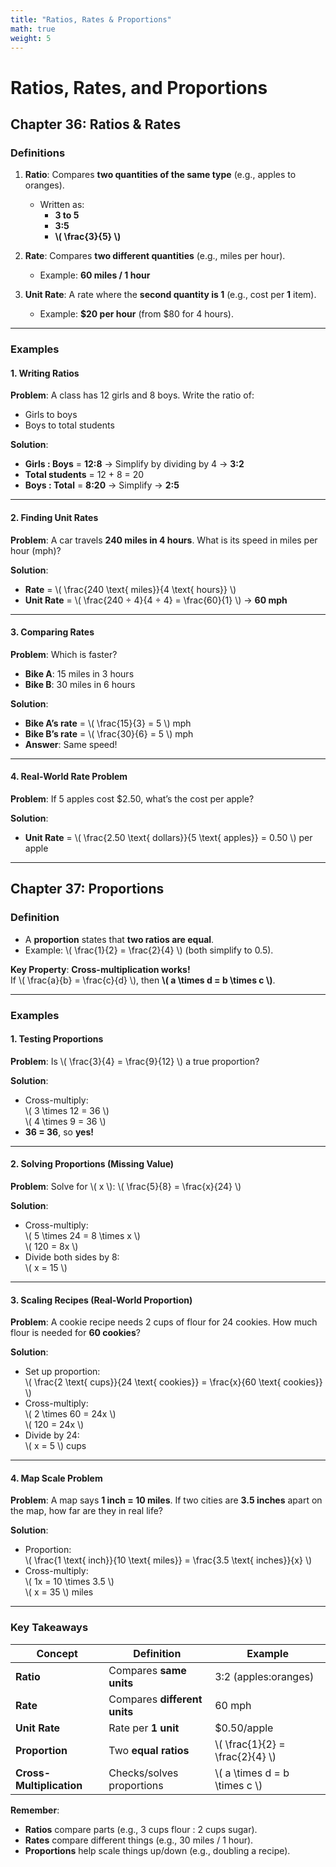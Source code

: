 ```yaml
---
title: "Ratios, Rates & Proportions"
math: true
weight: 5
---
```


# **Ratios, Rates, and Proportions**

## **Chapter 36: Ratios & Rates**

### **Definitions**

1. **Ratio**: Compares **two quantities of the same type** (e.g., apples to oranges).

    - Written as:
        - **3 to 5**
        - **3:5**
        - **\\( \frac{3}{5} \\)**

2. **Rate**: Compares **two different quantities** (e.g., miles per hour).

    - Example: **60 miles / 1 hour**

3. **Unit Rate**: A rate where the **second quantity is 1** (e.g., cost per **1** item).
    - Example: **$20 per hour** (from $80 for 4 hours).

---

### **Examples**

#### **1. Writing Ratios**

**Problem**: A class has 12 girls and 8 boys. Write the ratio of:

-   Girls to boys
-   Boys to total students

**Solution**:

-   **Girls : Boys** = **12:8** → Simplify by dividing by 4 → **3:2**
-   **Total students** = 12 + 8 = 20
-   **Boys : Total** = **8:20** → Simplify → **2:5**

---

#### **2. Finding Unit Rates**

**Problem**: A car travels **240 miles in 4 hours**. What is its speed in miles per hour (mph)?

**Solution**:

-   **Rate** = \\( \frac{240 \text{ miles}}{4 \text{ hours}} \\)
-   **Unit Rate** = \\( \frac{240 ÷ 4}{4 ÷ 4} = \frac{60}{1} \\) → **60 mph**

---

#### **3. Comparing Rates**

**Problem**: Which is faster?

-   **Bike A**: 15 miles in 3 hours
-   **Bike B**: 30 miles in 6 hours

**Solution**:

-   **Bike A’s rate** = \\( \frac{15}{3} = 5 \\) mph
-   **Bike B’s rate** = \\( \frac{30}{6} = 5 \\) mph
-   **Answer**: Same speed!

---

#### **4. Real-World Rate Problem**

**Problem**: If 5 apples cost $2.50, what’s the cost per apple?

**Solution**:

-   **Unit Rate** = \\( \frac{2.50 \text{ dollars}}{5 \text{ apples}} = 0.50 \\) per apple

---

## **Chapter 37: Proportions**

### **Definition**

-   A **proportion** states that **two ratios are equal**.
-   Example: \\( \frac{1}{2} = \frac{2}{4} \\) (both simplify to 0.5).

**Key Property**: **Cross-multiplication works!**  
If \\( \frac{a}{b} = \frac{c}{d} \\), then **\\( a \times d = b \times c \\)**.

---

### **Examples**

#### **1. Testing Proportions**

**Problem**: Is \\( \frac{3}{4} = \frac{9}{12} \\) a true proportion?

**Solution**:

-   Cross-multiply:  
    \\( 3 \times 12 = 36 \\)  
    \\( 4 \times 9 = 36 \\)
-   **36 = 36**, so **yes!**

---

#### **2. Solving Proportions (Missing Value)**

**Problem**: Solve for \\( x \\): \\( \frac{5}{8} = \frac{x}{24} \\)

**Solution**:

-   Cross-multiply:  
    \\( 5 \times 24 = 8 \times x \\)  
    \\( 120 = 8x \\)
-   Divide both sides by 8:  
    \\( x = 15 \\)

---

#### **3. Scaling Recipes (Real-World Proportion)**

**Problem**: A cookie recipe needs 2 cups of flour for 24 cookies. How much flour is needed for **60 cookies**?

**Solution**:

-   Set up proportion:  
    \\( \frac{2 \text{ cups}}{24 \text{ cookies}} = \frac{x}{60 \text{ cookies}} \\)
-   Cross-multiply:  
    \\( 2 \times 60 = 24x \\)  
    \\( 120 = 24x \\)
-   Divide by 24:  
    \\( x = 5 \\) cups

---

#### **4. Map Scale Problem**

**Problem**: A map says **1 inch = 10 miles**. If two cities are **3.5 inches** apart on the map, how far are they in real life?

**Solution**:

-   Proportion:  
    \\( \frac{1 \text{ inch}}{10 \text{ miles}} = \frac{3.5 \text{ inches}}{x} \\)
-   Cross-multiply:  
    \\( 1x = 10 \times 3.5 \\)  
    \\( x = 35 \\) miles

---

### **Key Takeaways**

| Concept                  | Definition                   | Example                       |
| ------------------------ | ---------------------------- | ----------------------------- |
| **Ratio**                | Compares **same units**      | 3:2 (apples:oranges)          |
| **Rate**                 | Compares **different units** | 60 mph                        |
| **Unit Rate**            | Rate per **1 unit**          | $0.50/apple                   |
| **Proportion**           | Two **equal ratios**         | \\( \frac{1}{2} = \frac{2}{4} \\) |
| **Cross-Multiplication** | Checks/solves proportions    | \\( a \times d = b \times c \\)   |

**Remember**:

-   **Ratios** compare parts (e.g., 3 cups flour : 2 cups sugar).
-   **Rates** compare different things (e.g., 30 miles / 1 hour).
-   **Proportions** help scale things up/down (e.g., doubling a recipe).
